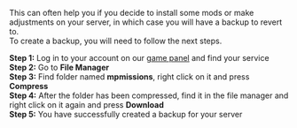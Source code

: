 This can often help you if you decide to install some mods or make adjustments on your server, in which case you will have a backup to revert to.  
To create a backup, you will need to follow the next steps.

**Step 1:** Log in to your account on our [game panel](https://gamepanel.fragnet.net/) and find your service  
**Step 2:** Go to **File Manager**  
**Step 3:** Find folder named **mpmissions**, right click on it and press **Compress**  
**Step 4:** After the folder has been compressed, find it in the file manager and right click on it again and press **Download**  
**Step 5:** You have successfully created a backup for your server